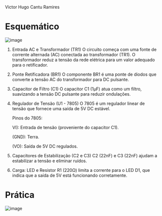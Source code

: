 Victor Hugo Cantu Ramires

# Esquemático

![image](https://github.com/user-attachments/assets/240c4c9a-daa2-4c80-80cd-259eea4ab55d)



1. Entrada AC e Transformador (TR1)
O circuito começa com uma fonte de corrente alternada (AC) conectada ao transformador (TR1).
O transformador reduz a tensão da rede elétrica para um valor adequado para o retificador.

2. Ponte Retificadora (BR1)
O componente BR1 é uma ponte de diodos que converte a tensão AC do transformador para DC pulsante.

3. Capacitor de Filtro (C1)
O capacitor C1 (1µF) atua como um filtro, suavizando a tensão DC pulsante para reduzir ondulações.

4. Regulador de Tensão (U1 - 7805)
O 7805 é um regulador linear de tensão que fornece uma saída de 5V DC estável.

   Pinos do 7805:

   VI): Entrada de tensão (proveniente do capacitor C1).
  
   (GND): Terra.
 
   (VO): Saída de 5V DC regulados.

5. Capacitores de Estabilização (C2 e C3)
C2 (22nF) e C3 (22nF) ajudam a estabilizar a tensão e eliminar ruídos.

7. Carga: LED e Resistor
R1 (220Ω) limita a corrente para o LED D1, que indica que a saída de 5V está funcionando corretamente.

# Prática

![image](https://github.com/user-attachments/assets/e43f1fe4-4e44-465c-abfb-5b5d334225dd)



